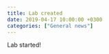```yaml
---
title: Lab created
date: 2019-04-17 10:00:00 +0300
categories: ["General news"]
---
```


Lab started!
